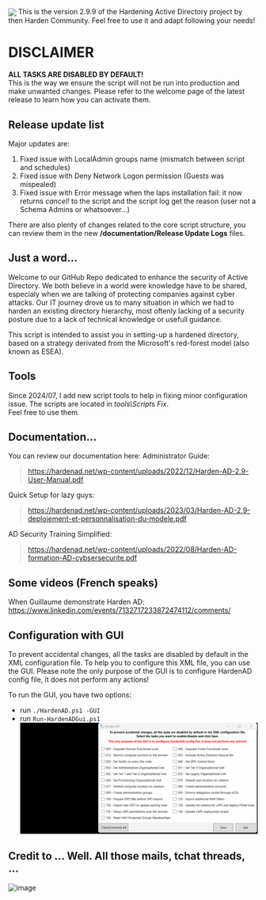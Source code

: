 <img src="https://hardenad.net/wp-content/uploads/2021/12/Logo-HARDEN-AD-Horizontal-RVB@4x-300x86.png" align="center">
This is the version 2.9.9 of the Hardening Active Directory project by then Harden Community. 
Feel free to use it and adapt following your needs!

# DISCLAIMER
**ALL TASKS ARE DISABLED BY DEFAULT!**      
This is the way we ensure the script will not be run into production and make unwanted changes. Please refer to the welcome page of the latest release to learn how you can activate them.

## Release update list  
Major updates are:  
1. Fixed issue with LocalAdmin groups name (mismatch between script and schedules)  
2. Fixed issue with Deny Network Logon permission (Guests was mispealed)  
3. Fixed issue with Error message when the laps installation fail: it now returns *cancel!* to the script and the script log get the reason (user not a Schema Admins or whatsoever...)  
   
There are also plenty of changes related to the core script structure, you can review them in the new **/documentation/Release Update Logs** files.
 
## Just a word...
Welcome to our GitHub Repo dedicated to enhance the security of Active Directory. We both believe in a world were knowledge have to be shared, especialy when we are talking of protecting companies against cyber attacks. Our IT journey drove us to many situation in which we had to harden an existing directory hierarchy, most oftenly lacking of a security posture due to a lack of technical knowledge or usefull guidance.

This script is intended to assist you in setting-up a hardened directory, based on a strategy derivated from the Microsoft's red-forest model (also known as ESEA). 

## Tools
Since 2024/07, I add new script tools to help in fixing minor configuration issue. 
The scripts are located in *tools\Scripts Fix*.  
Feel free to use them.  

## Documentation...
You can review our documentation here:
Administrator Guide:  
> https://hardenad.net/wp-content/uploads/2022/12/Harden-AD-2.9-User-Manual.pdf  

Quick Setup for lazy guys: 
> https://hardenad.net/wp-content/uploads/2023/03/Harden-AD-2.9-deploiement-et-personnalisation-du-modele.pdf  

AD Security Training Simplified: 
> https://hardenad.net/wp-content/uploads/2022/08/Harden-AD-formation-AD-cybsersecurite.pdf  

## Some videos (French speaks)
When Guillaume demonstrate Harden AD: https://www.linkedin.com/events/7132717233872474112/comments/

## Configuration with GUI
To prevent accidental changes, all the tasks are disabled by default in the XML configuration file.
To help you to configure this XML file, you can use the GUI.
Please note the only purpose of the GUI is to configure HardenAD config file, it does not perform any actions!

To run the GUI, you have two options:
- run `./HardenAD.ps1 -GUI`
- run `Run-HardenADGui.ps1`
![image](images/hardenAD-GUI.gif)

## Credit to ... Well. All those mails, tchat threads, ...
![image](https://github.com/LoicVeirman/HardenAD/assets/85032445/551013f9-8c08-4f5b-864a-624c27ac7b1b)
